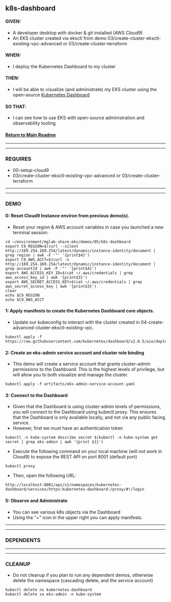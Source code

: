 ## k8s-dashboard

#### GIVEN:
  - A developer desktop with docker & git installed (AWS Cloud9)
  - An EKS cluster created via eksctl from demo 03/create-cluster-eksctl-existing-vpc-advanced or 03/create-cluster-terraform

#### WHEN:
  - I deploy the Kubernetes Dashboard to my cluster 

#### THEN:
  - I will be able to visualize (and administrate) my EKS cluster using the open-source [Kubernetes Dashboard](https://github.com/kubernetes/dashboard)

#### SO THAT:
  - I can see how to use EKS with open-source administration and observability tooling

#### [Return to Main Readme](https://github.com/virtmerlin/mglab-share-eks#demos)

---------------------------------------------------------------
---------------------------------------------------------------
### REQUIRES
- 00-setup-cloud9
- 03/create-cluster-eksctl-existing-vpc-advanced or 03/create-cluster-terraform

---------------------------------------------------------------
---------------------------------------------------------------
### DEMO

#### 0: Reset Cloud9 Instance environ from previous demo(s).
- Reset your region & AWS account variables in case you launched a new terminal session:
```
cd ~/environment/mglab-share-eks/demos/05/k8s-dashboard
export C9_REGION=$(curl --silent http://169.254.169.254/latest/dynamic/instance-identity/document |  grep region | awk -F '"' '{print$4}')
export C9_AWS_ACCT=$(curl -s http://169.254.169.254/latest/dynamic/instance-identity/document | grep accountId | awk -F '"' '{print$4}')
export AWS_ACCESS_KEY_ID=$(cat ~/.aws/credentials | grep aws_access_key_id | awk '{print$3}')
export AWS_SECRET_ACCESS_KEY=$(cat ~/.aws/credentials | grep aws_secret_access_key | awk '{print$3}')
clear
echo $C9_REGION
echo $C9_AWS_ACCT
```

#### 1: Apply manifests to create the Kubernetes Dashboard core objects.
- Update our kubeconfig to interact with the cluster created in 04-create-advanced-cluster-eksctl-existing-vpc.
```
kubectl apply -f https://raw.githubusercontent.com/kubernetes/dashboard/v2.0.5/aio/deploy/recommended.yaml
```

#### 2: Create an eks-admin service account and cluster role binding
- This demo will create a service account that grants cluster-admin permissions to the Dashboard.  This is the highest levels of privilege, but will allow you to both visualize and manage the cluster.
```
kubectl apply -f artifacts/eks-admin-service-account.yaml
```

#### 3: Connect to the Dashboard
- Given that the Dashboard is using cluster-admin levels of permissions, you will connect to the Dashboard using kubectl proxy. This ensures that the Dashboard is only available locally, and not via any public facing service.
- However, first we must have an authentication token
```
kubectl -n kube-system describe secret $(kubectl -n kube-system get secret | grep eks-admin | awk '{print $1}')
```
- Execute the following command on your local machine (will not work in Cloud9) to expose the REST API on port 8001 (default port)
```
kubectl proxy
```
- Then, open the following URL:
```
http://localhost:8001/api/v1/namespaces/kubernetes-dashboard/services/https:kubernetes-dashboard:/proxy/#!/login
```


#### 5: Observe and Administrate
- You can see various k8s objects via the Dashboard
- Using the "+" icon in the upper right you can apply manifests.


---------------------------------------------------------------
---------------------------------------------------------------
### DEPENDENTS

---------------------------------------------------------------
---------------------------------------------------------------
### CLEANUP
- Do not cleanup if you plan to run any dependent demos, otherwise delete the namespace (cascading delete, and the service account)
```
kubectl delete ns kubernetes-dashboard
kubectl delete sa eks-admin -n kube-system
```
